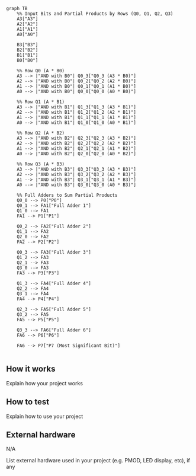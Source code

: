 <!---

This file is used to generate your project datasheet. Please fill in the information below and delete any unused
sections.

You can also include images in this folder and reference them in the markdown. Each image must be less than
512 kb in size, and the combined size of all images must be less than 1 MB.
-->




```mermaid
graph TB
    %% Input Bits and Partial Products by Rows (Q0, Q1, Q2, Q3)
    A3["A3"]
    A2["A2"]
    A1["A1"]
    A0["A0"]

    B3["B3"]
    B2["B2"]
    B1["B1"]
    B0["B0"]

    %% Row Q0 (A * B0)
    A3 --> |"AND with B0"| Q0_3["Q0_3 (A3 * B0)"]
    A2 --> |"AND with B0"| Q0_2["Q0_2 (A2 * B0)"]
    A1 --> |"AND with B0"| Q0_1["Q0_1 (A1 * B0)"]
    A0 --> |"AND with B0"| Q0_0["Q0_0 (A0 * B0)"]

    %% Row Q1 (A * B1)
    A3 --> |"AND with B1"| Q1_3["Q1_3 (A3 * B1)"]
    A2 --> |"AND with B1"| Q1_2["Q1_2 (A2 * B1)"]
    A1 --> |"AND with B1"| Q1_1["Q1_1 (A1 * B1)"]
    A0 --> |"AND with B1"| Q1_0["Q1_0 (A0 * B1)"]

    %% Row Q2 (A * B2)
    A3 --> |"AND with B2"| Q2_3["Q2_3 (A3 * B2)"]
    A2 --> |"AND with B2"| Q2_2["Q2_2 (A2 * B2)"]
    A1 --> |"AND with B2"| Q2_1["Q2_1 (A1 * B2)"]
    A0 --> |"AND with B2"| Q2_0["Q2_0 (A0 * B2)"]

    %% Row Q3 (A * B3)
    A3 --> |"AND with B3"| Q3_3["Q3_3 (A3 * B3)"]
    A2 --> |"AND with B3"| Q3_2["Q3_2 (A2 * B3)"]
    A1 --> |"AND with B3"| Q3_1["Q3_1 (A1 * B3)"]
    A0 --> |"AND with B3"| Q3_0["Q3_0 (A0 * B3)"]

    %% Full Adders to Sum Partial Products
    Q0_0 --> P0["P0"]
    Q0_1 --> FA1["Full Adder 1"]
    Q1_0 --> FA1
    FA1 --> P1["P1"]

    Q0_2 --> FA2["Full Adder 2"]
    Q1_1 --> FA2
    Q2_0 --> FA2
    FA2 --> P2["P2"]

    Q0_3 --> FA3["Full Adder 3"]
    Q1_2 --> FA3
    Q2_1 --> FA3
    Q3_0 --> FA3
    FA3 --> P3["P3"]

    Q1_3 --> FA4["Full Adder 4"]
    Q2_2 --> FA4
    Q3_1 --> FA4
    FA4 --> P4["P4"]

    Q2_3 --> FA5["Full Adder 5"]
    Q3_2 --> FA5
    FA5 --> P5["P5"]

    Q3_3 --> FA6["Full Adder 6"]
    FA6 --> P6["P6"]

    FA6 --> P7["P7 (Most Significant Bit)"]


```























## How it works

Explain how your project works

## How to test

Explain how to use your project

## External hardware
N/A

List external hardware used in your project (e.g. PMOD, LED display, etc), if any
